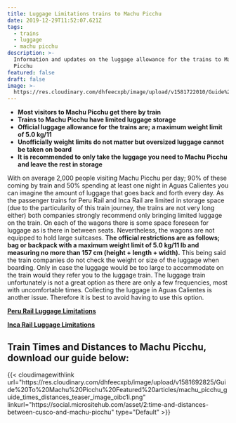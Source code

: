 ```yaml
---
title: Luggage Limitations trains to Machu Picchu
date: 2019-12-29T11:52:07.621Z
tags:
  - trains
  - luggage
  - machu picchu
description: >-
  Information and updates on the luggage allowance for the trains to Machu
  Picchu
featured: false
draft: false
image: >-
  https://res.cloudinary.com/dhfeecxpb/image/upload/v1581722010/Guide%20To%20Machu%20Picchu%20Featured%20articles/Luggage_Limitations_trains_to_Machu_Picchu_mfhm9a.jpg
---
```

* **Most visitors to Machu Picchu get there by train**
* **Trains to Machu Picchu have limited luggage storage**
* **Official luggage allowance for the trains are; a maximum weight limit of 5.0 kg/11**
* **Unofficially weight limits do not matter but oversized luggage cannot be taken on board**
* **It is recommended to only take the luggage you need to Machu Picchu and leave the rest in storage**

With on average 2,000 people visiting Machu Picchu per day; 90% of these coming by train and 50% spending at least one night in Aguas Calientes you can imagine the amount of luggage that goes back and forth every day. As the passenger trains for Peru Rail and Inca Rail are limited in storage space (due to the particularity of this train journey, the trains are not very long either) both companies strongly recommend only bringing limited luggage on the train. On each of the wagons there is some space foreseen for luggage as is there in between seats. Nevertheless, the wagons are not equipped to hold large suitcases. **The official restrictions are as follows; bag or backpack with a maximum weight limit of 5.0 kg/11 lb and measuring no more than 157 cm (height + length + width).** This being said the train companies do not check the weight or size of the luggage when boarding. Only in case the luggage would be too large to accommodate on the train would they refer you to the luggage train. The luggage train unfortunately is not a great option as there are only a few frequencies, most with uncomfortable times. Collecting the luggage in Aguas Calientes is another issue. Therefore it is best to avoid having to use this option.

**[Peru Rail Luggage Limitations](https://www.perurail.com/faq/#is-carry-on-luggage-allowed)**

**[Inca Rail Luggage Limitations](https://incarail.com/luggage-policies)**

<h2>Train Times and Distances to Machu Picchu, download our guide below:</h2> {{< cloudimagewithlink url="https://res.cloudinary.com/dhfeecxpb/image/upload/v1581692825/Guide%20To%20Machu%20Picchu%20Featured%20articles/machu_picchu_guide_times_distances_teaser_image_oibc1i.png" linkurl="https://social.micrositehub.com/asset/2:time-and-distances-between-cusco-and-machu-picchu" type="Default" >}}
